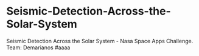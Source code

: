 # Seismic-Detection-Across-the-Solar-System
Seismic Detection Across the Solar System - Nasa Space Apps Challenge. Team: Demarianos
#aaaa